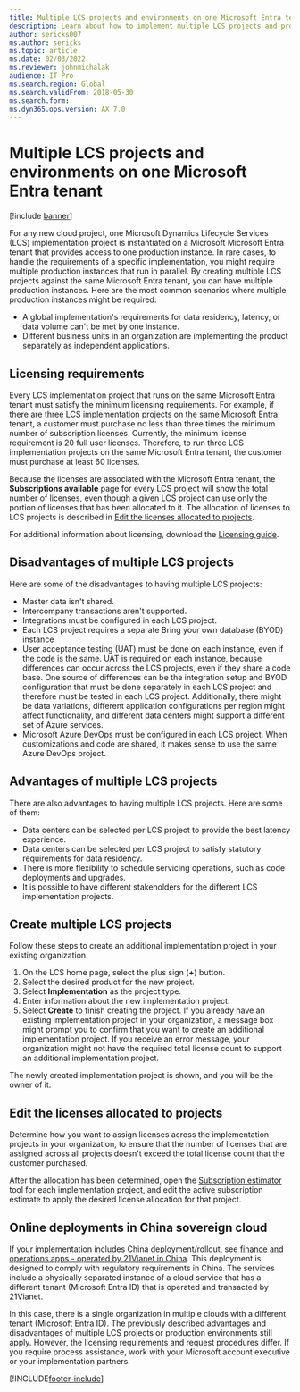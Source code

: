 ```yaml
---
title: Multiple LCS projects and environments on one Microsoft Entra tenant
description: Learn about how to implement multiple LCS projects and production environments on the same Microsoft Entra tenant.
author: sericks007
ms.author: sericks
ms.topic: article
ms.date: 02/03/2022
ms.reviewer: johnmichalak
audience: IT Pro
ms.search.region: Global
ms.search.validFrom: 2018-05-30
ms.search.form:  
ms.dyn365.ops.version: AX 7.0
---
```


# Multiple LCS projects and environments on one Microsoft Entra tenant

[!include [banner](../../../finance/includes/banner.md)]

For any new cloud project, one Microsoft Dynamics Lifecycle Services (LCS) implementation project is instantiated on a Microsoft Microsoft Entra tenant that provides access to one production instance. In rare cases, to handle the requirements of a specific implementation, you might require multiple production instances that run in parallel. By creating multiple LCS projects against the same Microsoft Entra tenant, you can have multiple production instances. Here are the most common scenarios where multiple production instances might be required:

- A global implementation's requirements for data residency, latency, or data volume can't be met by one instance.
- Different business units in an organization are implementing the product separately as independent applications.

## Licensing requirements

Every LCS implementation project that runs on the same Microsoft Entra tenant must satisfy the minimum licensing requirements. For example, if there are three LCS implementation projects on the same Microsoft Entra tenant, a customer must purchase no less than three times the minimum number of subscription licenses. Currently, the minimum license requirement is 20 full user licenses. Therefore, to run three LCS implementation projects on the same Microsoft Entra tenant, the customer must purchase at least 60 licenses.

Because the licenses are associated with the Microsoft Entra tenant, the **Subscriptions available** page for every LCS project will show the total number of licenses, even though a given LCS project can use only the portion of licenses that has been allocated to it. The allocation of licenses to LCS projects is described in [Edit the licenses allocated to projects](#edit-the-licenses-allocated-to-projects).

For additional information about licensing, download the [Licensing guide](https://go.microsoft.com/fwlink/?LinkId=866544&clcid=0x409).

## Disadvantages of multiple LCS projects

Here are some of the disadvantages to having multiple LCS projects:

- Master data isn't shared.
- Intercompany transactions aren't supported.
- Integrations must be configured in each LCS project.
- Each LCS project requires a separate Bring your own database (BYOD) instance
- User acceptance testing (UAT) must be done on each instance, even if the code is the same. UAT is required on each instance, because differences can occur across the LCS projects, even if they share a code base. One source of differences can be the integration setup and BYOD configuration that must be done separately in each LCS project and therefore must be tested in each LCS project. Additionally, there might be data variations, different application configurations per region might affect functionality, and different data centers might support a different set of Azure services.
- Microsoft Azure DevOps must be configured in each LCS project. When customizations and code are shared, it makes sense to use the same Azure DevOps project.

## Advantages of multiple LCS projects

There are also advantages to having multiple LCS projects. Here are some of them:

- Data centers can be selected per LCS project to provide the best latency experience.
- Data centers can be selected per LCS project to satisfy statutory requirements for data residency.
- There is more flexibility to schedule servicing operations, such as code deployments and upgrades.
- It is possible to have different stakeholders for the different LCS implementation projects.

## Create multiple LCS projects

Follow these steps to create an additional implementation project in your existing organization.

1. On the LCS home page, select the plus sign (**+**) button.
2. Select the desired product for the new project.
3. Select **Implementation** as the project type.
4. Enter information about the new implementation project.
5. Select **Create** to finish creating the project. If you already have an existing implementation project in your organization, a message box might prompt you to confirm that you want to create an additional implementation project. If you receive an error message, your organization might not have the required total license count to support an additional implementation project.

The newly created implementation project is shown, and you will be the owner of it.

## Edit the licenses allocated to projects

Determine how you want to assign licenses across the implementation projects in your organization, to ensure that the number of licenses that are assigned across all projects doesn't exceed the total license count that the customer purchased.

After the allocation has been determined, open the [Subscription estimator](../lifecycle-services/subscription-estimator.md) tool for each implementation project, and edit the active subscription estimate to apply the desired license allocation for that project.

## Online deployments in China sovereign cloud

If your implementation includes China deployment/rollout, see [finance and operations apps - operated by 21Vianet in China](../../fin-ops/deployment/china-local-deployment.md). This deployment is designed to comply with regulatory requirements in China. The services include a physically separated instance of a cloud service that has a different tenant (Microsoft Entra ID) that is operated and transacted by 21Vianet.

In this case, there is a single organization in multiple clouds with a different tenant (Microsoft Entra ID). The previously described advantages and disadvantages of multiple LCS projects or production environments still apply. However, the licensing requirements and request procedures differ. If you require process assistance, work with your Microsoft account executive or your implementation partners.

[!INCLUDE[footer-include](../../../includes/footer-banner.md)]
